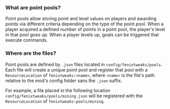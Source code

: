 ### What are point pools?

Point pools allow storing point and level values on players and awarding points via different criteria depending on the type of the point pool. When a player acquired a defined number of points in a point pool, the player's level in that pool goes up. When a player levels up, goals can be triggered that execute commands.
 
### Where are the files?

Point pools are defined by `.json` files located in `config/fenixtweaks/pools`. Each file will create a unique point pool and register that pool with a `ResourceLocation` of `fenixtweaks:<name>`, where `<name>` is the file's path relative to the mod's config folder sans the `.json` suffix.

For example, a file placed in the following location `config/fenixtweaks/pools/mining.json` will be registered with the `ResourceLocation` of `fenixtweaks:pools/mining`.